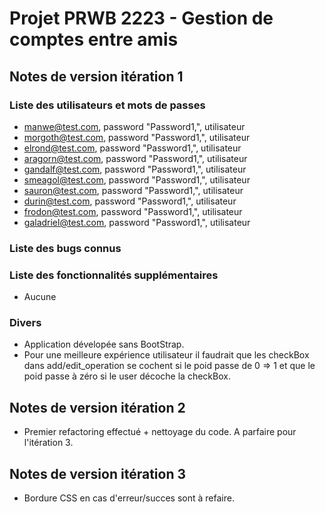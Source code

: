 # Projet PRWB 2223 - Gestion de comptes entre amis

## Notes de version itération 1 

### Liste des utilisateurs et mots de passes

  * manwe@test.com, password "Password1,", utilisateur
  * morgoth@test.com, password "Password1,", utilisateur
  * elrond@test.com, password "Password1,", utilisateur
  * aragorn@test.com, password "Password1,", utilisateur
  * gandalf@test.com, password "Password1,", utilisateur
  * smeagol@test.com, password "Password1,", utilisateur
  * sauron@test.com, password "Password1,", utilisateur
  * durin@test.com, password "Password1,", utilisateur
  * frodon@test.com, password "Password1,", utilisateur
  * galadriel@test.com, password "Password1,", utilisateur

### Liste des bugs connus


### Liste des fonctionnalités supplémentaires

  * Aucune

### Divers

  * Application dévelopée sans BootStrap.
  * Pour une meilleure expérience utilisateur il faudrait que les checkBox dans add/edit_operation se cochent si le poid passe de 0 => 1 et que le poid passe à zéro si le user décoche la checkBox.

## Notes de version itération 2

  * Premier refactoring effectué + nettoyage du code. A parfaire pour l'itération 3.

## Notes de version itération 3 

  * Bordure CSS en cas d'erreur/succes sont à refaire.
  